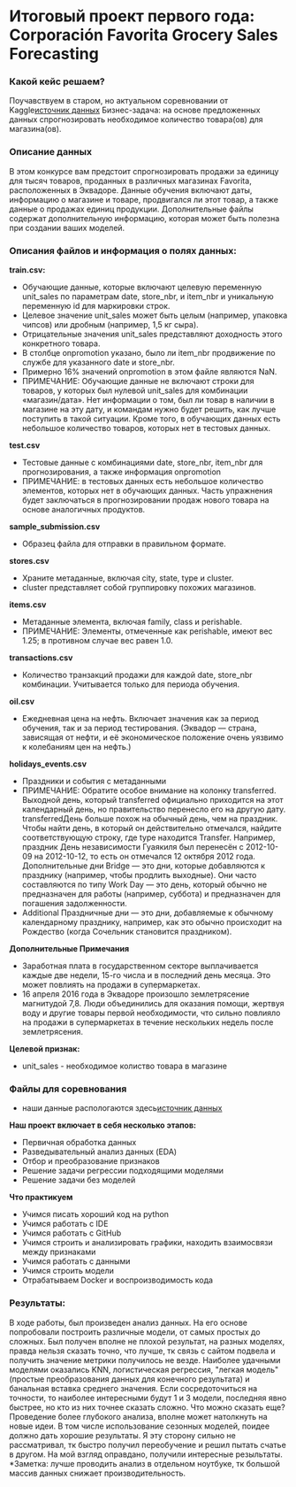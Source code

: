 # Итоговый проект первого года: Corporación Favorita Grocery Sales Forecasting
### Какой кейс решаем?
Поучавствуем в старом, но актуальном соревновании от Kaggle[источник данных](https://www.kaggle.com/competitions/favorita-grocery-sales-forecasting/data)
Бизнес-задача: на основе предложенных данных спрогнозировать необходимое количество товара(ов) для магазина(ов).

### Описание данных
В этом конкурсе вам предстоит спрогнозировать продажи за единицу для тысяч товаров, проданных в различных магазинах Favorita, расположенных в Эквадоре. Данные обучения включают даты, информацию о магазине и товаре, продвигался ли этот товар, а также данные о продажах единиц продукции. Дополнительные файлы содержат дополнительную информацию, которая может быть полезна при создании ваших моделей.

### Описания файлов и информация о полях данных:

**train.csv:**
* Обучающие данные, которые включают целевую переменную unit_sales по параметрам date, store_nbr, и item_nbr и уникальную переменную id для маркировки строк.
* Целевое значение unit_sales может быть целым (например, упаковка чипсов) или дробным (например, 1,5 кг сыра).
* Отрицательные значения unit_sales представляют доходность этого конкретного товара.
* В столбце onpromotion указано, было ли item_nbr продвижение по службе для указанного date и store_nbr.
* Примерно 16% значений onpromotion в этом файле являются NaN.
* ПРИМЕЧАНИЕ: Обучающие данные не включают строки для товаров, у которых был нулевой unit_sales для комбинации «магазин/дата». Нет информации о том, был ли товар в наличии в магазине на эту дату, и командам нужно будет решить, как лучше поступить в такой ситуации. Кроме того, в обучающих данных есть небольшое количество товаров, которых нет в тестовых данных.

**test.csv**
* Тестовые данные с комбинациями date, store_nbr, item_nbr для прогнозирования, а также информация onpromotion
* ПРИМЕЧАНИЕ: в тестовых данных есть небольшое количество элементов, которых нет в обучающих данных. Часть упражнения будет заключаться в прогнозировании продаж нового товара на основе аналогичных продуктов.

**sample_submission.csv**
* Образец файла для отправки в правильном формате.

**stores.csv**
* Храните метаданные, включая city, state, type и cluster.
* cluster представляет собой группировку похожих магазинов.

**items.csv**
* Метаданные элемента, включая family, class и perishable.
* ПРИМЕЧАНИЕ: Элементы, отмеченные как perishable, имеют вес 1.25; в противном случае вес равен 1.0.

**transactions.csv**
* Количество транзакций продажи для каждой date, store_nbr комбинации. Учитывается только для периода обучения.

**oil.csv**
* Ежедневная цена на нефть. Включает значения как за период обучения, так и за период тестирования. (Эквадор — страна, зависящая от нефти, и её экономическое положение очень уязвимо к колебаниям цен на нефть.)

**holidays_events.csv**
* Праздники и события с метаданными
* ПРИМЕЧАНИЕ: Обратите особое внимание на колонку transferred. Выходной день, который transferred официально приходится на этот календарный день, но правительство перенесло его на другую дату. transferredДень больше похож на обычный день, чем на праздник. Чтобы найти день, в который он действительно отмечался, найдите соответствующую строку, где type находится Transfer. Например, праздник День независимости Гуаякиля был перенесён с 2012-10-09 на 2012-10-12, то есть он отмечался 12 октября 2012 года. Дополнительные дни Bridge — это дни, которые добавляются к празднику (например, чтобы продлить выходные). Они часто составляются по типу Work Day — это день, который обычно не предназначен для работы (например, суббота) и предназначен для погашения задолженности.
* Additional Праздничные дни — это дни, добавляемые к обычному календарному празднику, например, как это обычно происходит на Рождество (когда Сочельник становится праздником).

**Дополнительные Примечания**
* Заработная плата в государственном секторе выплачивается каждые две недели, 15-го числа и в последний день месяца. Это может повлиять на продажи в супермаркетах.
* 16 апреля 2016 года в Эквадоре произошло землетрясение магнитудой 7,8. Люди объединились для оказания помощи, жертвуя воду и другие товары первой необходимости, что сильно повлияло на продажи в супермаркетах в течение нескольких недель после землетрясения.

**Целевой признак:**
* unit_sales - необходимое колиство товара в магазине


### Файлы для соревнования

* наши данные распологаются здесь[источник данных](https://www.kaggle.com/competitions/favorita-grocery-sales-forecasting/data)

**Наш проект включает в себя несколько этапов:**
* Первичная обработка данных
* Разведывательный анализ данных (EDA)
* Отбор и преобразование признаков
* Решение задачи регрессии подходящими моделями
* Решение задачи без моделей

**Что практикуем**     
* Учимся писать хороший код на python
* Учимся работать с IDE
* Учимся работать с GitHub
* Учимся строить и анализировать графики, находить взаимосвязи между признаками
* Учимся работать с данными
* Учимся строить модели
* Отрабатываем Docker и воспроизводимость кода

### Результаты:     
В ходе работы, был произведен анализ данных. На его основе попробовали построить различные модели, от самых простых до сложных. Был получен вполне не плохой результат, на разных моделях, правда нельзя сказать точно, что лучше, тк связь с сайтом подвела и получить значение метрики получилось не везде. Наиболее удачными моделями оказались KNN, логистическая регрессия, "легкая модель"(простые преобразования данных для конечного результата) и банальная вставка среднего значения. Если сосредоточиться на точности, то наиболее интересными будут 1 и 3 модели, последняя явно быстрее, но кто из них точнее сказать сложно. 
Что можно сказать еще? Проведение более глубокого анализа, вполне может натолкнуть на новые идеи. В том числе использование сезонных моделей, поидее должно дать хорошие результаты. Я эту сторону сильно не рассматривал, тк быстро получил переобучение и решил пытать счатье в другом. На мой взгляд оправдано, получили интересные резыльтаты.
*Заметка: лучше проводить анализ в отдельном ноутбуке, тк большой массив данных снижает производительность. 